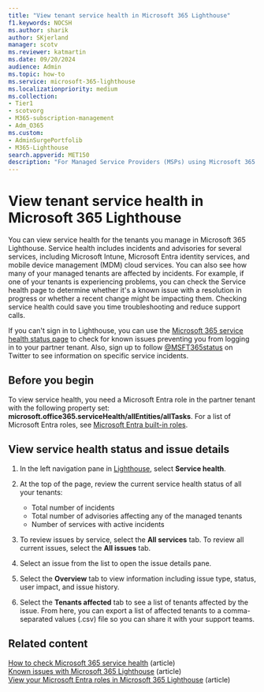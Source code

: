 ```yaml
---
title: "View tenant service health in Microsoft 365 Lighthouse"
f1.keywords: NOCSH
ms.author: sharik
author: SKjerland
manager: scotv
ms.reviewer: katmartin
ms.date: 09/20/2024
audience: Admin
ms.topic: how-to
ms.service: microsoft-365-lighthouse
ms.localizationpriority: medium
ms.collection:
- Tier1
- scotvorg
- M365-subscription-management
- Adm_O365
ms.custom:
- AdminSurgePortfolib
- M365-Lighthouse                         
search.appverid: MET150
description: "For Managed Service Providers (MSPs) using Microsoft 365 Lighthouse, learn how to view tenant service health."
---
```


# View tenant service health in Microsoft 365 Lighthouse

You can view service health for the tenants you manage in Microsoft 365 Lighthouse. Service health includes incidents and advisories for several services, including Microsoft Intune, Microsoft Entra identity services, and mobile device management (MDM) cloud services. You can also see how many of your managed tenants are affected by incidents. For example, if one of your tenants is experiencing problems, you can check the Service health page to determine whether it's a known issue with a resolution in progress or whether a recent change might be impacting them. Checking service health could save you time troubleshooting and reduce support calls.

If you can't sign in to Lighthouse, you can use the [Microsoft 365 service health status page](https://status.office365.com/) to check for known issues preventing you from logging in to your partner tenant. Also, sign up to follow [@MSFT365status](https://twitter.com/MSFT365Status) on Twitter to see information on specific service incidents.

## Before you begin

To view service health, you need a Microsoft Entra role in the partner tenant with the following property set: **microsoft.office365.serviceHealth/allEntities/allTasks**. For a list of Microsoft Entra roles, see [Microsoft Entra built-in roles](/azure/active-directory/roles/permissions-reference).

## View service health status and issue details

1. In the left navigation pane in <a href="https://go.microsoft.com/fwlink/p/?linkid=2168110" target="_blank">Lighthouse</a>, select **Service health**.

2. At the top of the page, review the current service health status of all your tenants:

   - Total number of incidents
   - Total number of advisories affecting any of the managed tenants
   - Number of services with active incidents

3. To review issues by service, select the **All services** tab. To review all current issues, select the **All issues** tab.

4. Select an issue from the list to open the issue details pane. 

5. Select the **Overview** tab to view information including issue type, status, user impact, and issue history.

6. Select the **Tenants affected** tab to see a list of tenants affected by the issue. From here, you can export a list of affected tenants to a comma-separated values (.csv) file so you can share it with your support teams.

## Related content

[How to check Microsoft 365 service health](/microsoft-365/enterprise/view-service-health) (article)\
[Known issues with Microsoft 365 Lighthouse](m365-lighthouse-known-issues.md) (article)\
[View your Microsoft Entra roles in Microsoft 365 Lighthouse](m365-lighthouse-view-your-roles.md) (article)
